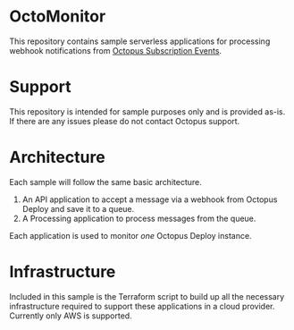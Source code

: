 # OctoMonitor

This repository contains sample serverless applications for processing webhook notifications from [Octopus Subscription Events](https://octopus.com/docs/administration/managing-infrastructure/subscriptions).

# Support

This repository is intended for sample purposes only and is provided as-is. If there are any issues please do not contact Octopus support.

# Architecture

Each sample will follow the same basic architecture.

1. An API application to accept a message via a webhook from Octopus Deploy and save it to a queue.
2. A Processing application to process messages from the queue.

Each application is used to monitor _one_ Octopus Deploy instance.  

# Infrastructure

Included in this sample is the Terraform script to build up all the necessary infrastructure required to support these applications in a cloud provider. Currently only AWS is supported.